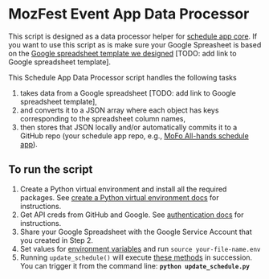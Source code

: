 # MozFest Event App Data Processor

This script is designed as a data processor helper for [schedule app core](https://github.com/mozilla/schedule-app-core/). If you want to use this script as is make sure your Google Spreasheet is based on the [Google spreadsheet template we designed]() [TODO: add link to Google spreadsheet template].

This Schedule App Data Processor script handles the following tasks

1. takes data from a Google spreadsheet [TODO: add link to Google spreadsheet template],
2. and converts it to a JSON array where each object has keys corresponding to the 
  spreadsheet column names,
3. then stores that JSON locally and/or automatically commits it to a GitHub 
  repo (your schedule app repo, e.g., [MoFo All-hands schedule app](https://github.com/mozilla/mofo-allhands)).

## To run the script

1. Create a Python virtual environment and install all the required packages. See 
[create a Python virtual environment docs](https://github.com/mozilla/schedule-app-data-processor/blob/master/docs/REQUIREMENTS.md#create-a-python-virtual-environment) for instructions.
2. Get API creds from GitHub and Google. See [authentication docs](https://github.com/mozilla/schedule-app-data-processor/blob/master/docs/REQUIREMENTS.md#authentication) for instructions.
3. Share your Google Spreadsheet with the Google Service Account that you created in Step 2.
4. Set values for [environment variables](https://github.com/mozilla/schedule-app-data-processor/blob/master/docs/REQUIREMENTS.md#environment-variables) and run `source your-file-name.env`
5. Running `update_schedule()` will execute [these methods](https://github.com/mozilla/schedule-app-data-processor/blob/master/docs/REQUIREMENTS.md#primary-methods-of-the-script) in succession. You can trigger it from the command line: **`python update_schedule.py`**
